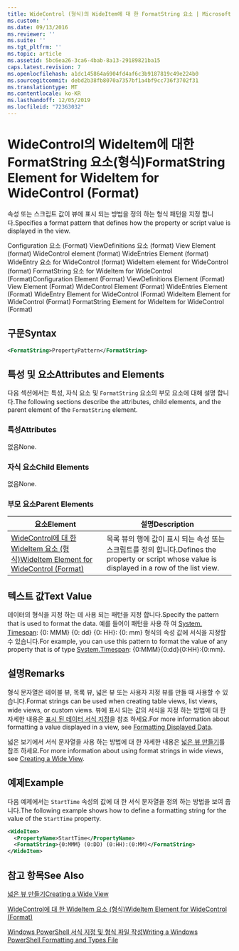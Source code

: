 ```yaml
---
title: WideControl (형식)의 WideItem에 대 한 FormatString 요소 | Microsoft Docs
ms.custom: ''
ms.date: 09/13/2016
ms.reviewer: ''
ms.suite: ''
ms.tgt_pltfrm: ''
ms.topic: article
ms.assetid: 5bc6ea26-3ca6-4bab-8a13-29189821ba15
caps.latest.revision: 7
ms.openlocfilehash: a1dc145864a6904fd4af6c3b9187819c49e224b0
ms.sourcegitcommit: debd2b38fb8070a7357bf1a4bf9cc736f3702f31
ms.translationtype: MT
ms.contentlocale: ko-KR
ms.lasthandoff: 12/05/2019
ms.locfileid: "72363032"
---
```

# <a name="formatstring-element-for-wideitem-for-widecontrol-format"></a><span data-ttu-id="ea9fd-102">WideControl의 WideItem에 대한 FormatString 요소(형식)</span><span class="sxs-lookup"><span data-stu-id="ea9fd-102">FormatString Element for WideItem for WideControl (Format)</span></span>

<span data-ttu-id="ea9fd-103">속성 또는 스크립트 값이 뷰에 표시 되는 방법을 정의 하는 형식 패턴을 지정 합니다.</span><span class="sxs-lookup"><span data-stu-id="ea9fd-103">Specifies a format pattern that defines how the property or script value is displayed in the view.</span></span>

<span data-ttu-id="ea9fd-104">Configuration 요소 (Format) ViewDefinitions 요소 (format) View Element (format) WideControl element (format) WideEntries Element (format) WideEntry 요소 for WideControl (format) WideItem element for WideControl (format) FormatString 요소 for WideItem for WideControl (Format)</span><span class="sxs-lookup"><span data-stu-id="ea9fd-104">Configuration Element (Format) ViewDefinitions Element (Format) View Element (Format) WideControl Element (Format) WideEntries Element (Format) WideEntry Element for WideControl (Format) WideItem Element for WideControl (Format) FormatString Element for WideItem for WideControl (Format)</span></span>

## <a name="syntax"></a><span data-ttu-id="ea9fd-105">구문</span><span class="sxs-lookup"><span data-stu-id="ea9fd-105">Syntax</span></span>

```xml
<FormatString>PropertyPattern</FormatString>
```

## <a name="attributes-and-elements"></a><span data-ttu-id="ea9fd-106">특성 및 요소</span><span class="sxs-lookup"><span data-stu-id="ea9fd-106">Attributes and Elements</span></span>

<span data-ttu-id="ea9fd-107">다음 섹션에서는 특성, 자식 요소 및 `FormatString` 요소의 부모 요소에 대해 설명 합니다.</span><span class="sxs-lookup"><span data-stu-id="ea9fd-107">The following sections describe the attributes, child elements, and the parent element of the `FormatString` element.</span></span>

### <a name="attributes"></a><span data-ttu-id="ea9fd-108">특성</span><span class="sxs-lookup"><span data-stu-id="ea9fd-108">Attributes</span></span>

<span data-ttu-id="ea9fd-109">없음</span><span class="sxs-lookup"><span data-stu-id="ea9fd-109">None.</span></span>

### <a name="child-elements"></a><span data-ttu-id="ea9fd-110">자식 요소</span><span class="sxs-lookup"><span data-stu-id="ea9fd-110">Child Elements</span></span>

<span data-ttu-id="ea9fd-111">없음</span><span class="sxs-lookup"><span data-stu-id="ea9fd-111">None.</span></span>

### <a name="parent-elements"></a><span data-ttu-id="ea9fd-112">부모 요소</span><span class="sxs-lookup"><span data-stu-id="ea9fd-112">Parent Elements</span></span>

|<span data-ttu-id="ea9fd-113">요소</span><span class="sxs-lookup"><span data-stu-id="ea9fd-113">Element</span></span>|<span data-ttu-id="ea9fd-114">설명</span><span class="sxs-lookup"><span data-stu-id="ea9fd-114">Description</span></span>|
|-------------|-----------------|
|[<span data-ttu-id="ea9fd-115">WideControl에 대 한 WideItem 요소 (형식)</span><span class="sxs-lookup"><span data-stu-id="ea9fd-115">WideItem Element for WideControl (Format)</span></span>](./wideitem-element-for-widecontrol-format.md)|<span data-ttu-id="ea9fd-116">목록 뷰의 행에 값이 표시 되는 속성 또는 스크립트를 정의 합니다.</span><span class="sxs-lookup"><span data-stu-id="ea9fd-116">Defines the property or script whose value is displayed in a row of the list view.</span></span>|

## <a name="text-value"></a><span data-ttu-id="ea9fd-117">텍스트 값</span><span class="sxs-lookup"><span data-stu-id="ea9fd-117">Text Value</span></span>

<span data-ttu-id="ea9fd-118">데이터의 형식을 지정 하는 데 사용 되는 패턴을 지정 합니다.</span><span class="sxs-lookup"><span data-stu-id="ea9fd-118">Specify the pattern that is used to format the data.</span></span> <span data-ttu-id="ea9fd-119">예를 들어이 패턴을 사용 하 여 [System. Timespan](/dotnet/api/System.TimeSpan): {0: MMM} {0: dd} {0: HH}: {0: mm} 형식의 속성 값에 서식을 지정할 수 있습니다.</span><span class="sxs-lookup"><span data-stu-id="ea9fd-119">For example, you can use this pattern to format the value of any property that is of type [System.Timespan](/dotnet/api/System.TimeSpan): {0:MMM}{0:dd}{0:HH}:{0:mm}.</span></span>

## <a name="remarks"></a><span data-ttu-id="ea9fd-120">설명</span><span class="sxs-lookup"><span data-stu-id="ea9fd-120">Remarks</span></span>

<span data-ttu-id="ea9fd-121">형식 문자열은 테이블 뷰, 목록 뷰, 넓은 뷰 또는 사용자 지정 뷰를 만들 때 사용할 수 있습니다.</span><span class="sxs-lookup"><span data-stu-id="ea9fd-121">Format strings can be used when creating table views, list views, wide views, or custom views.</span></span> <span data-ttu-id="ea9fd-122">뷰에 표시 되는 값의 서식을 지정 하는 방법에 대 한 자세한 내용은 [표시 된 데이터 서식 지정](./formatting-displayed-data.md)을 참조 하세요.</span><span class="sxs-lookup"><span data-stu-id="ea9fd-122">For more information about formatting a value displayed in a view, see [Formatting Displayed Data](./formatting-displayed-data.md).</span></span>

<span data-ttu-id="ea9fd-123">넓은 보기에서 서식 문자열을 사용 하는 방법에 대 한 자세한 내용은 [넓은 뷰 만들기](./creating-a-wide-view.md)를 참조 하세요.</span><span class="sxs-lookup"><span data-stu-id="ea9fd-123">For more information about using format strings in wide views, see [Creating a Wide View](./creating-a-wide-view.md).</span></span>

## <a name="example"></a><span data-ttu-id="ea9fd-124">예제</span><span class="sxs-lookup"><span data-stu-id="ea9fd-124">Example</span></span>

<span data-ttu-id="ea9fd-125">다음 예제에서는 `StartTime` 속성의 값에 대 한 서식 문자열을 정의 하는 방법을 보여 줍니다.</span><span class="sxs-lookup"><span data-stu-id="ea9fd-125">The following example shows how to define a formatting string for the value of the `StartTime` property.</span></span>

```xml
<WideItem>
  <PropertyName>StartTime</PropertyName>
  <FormatString>{0:MMM} (0:DD) (0:HH):(0:MM)</FormatString>
</WideItem>
```

## <a name="see-also"></a><span data-ttu-id="ea9fd-126">참고 항목</span><span class="sxs-lookup"><span data-stu-id="ea9fd-126">See Also</span></span>

[<span data-ttu-id="ea9fd-127">넓은 뷰 만들기</span><span class="sxs-lookup"><span data-stu-id="ea9fd-127">Creating a Wide View</span></span>](./creating-a-wide-view.md)

[<span data-ttu-id="ea9fd-128">WideControl에 대 한 WideItem 요소 (형식)</span><span class="sxs-lookup"><span data-stu-id="ea9fd-128">WideItem Element for WideControl (Format)</span></span>](./wideitem-element-for-widecontrol-format.md)

[<span data-ttu-id="ea9fd-129">Windows PowerShell 서식 지정 및 형식 파일 작성</span><span class="sxs-lookup"><span data-stu-id="ea9fd-129">Writing a Windows PowerShell Formatting and Types File</span></span>](./writing-a-powershell-formatting-file.md)
